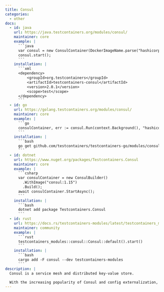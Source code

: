 ```yaml
---
title: Consul
categories:
  - other
docs:
  - id: java
    url: https://java.testcontainers.org/modules/consul/
    maintainer: core
    example: |
      ```java
      var consul = new ConsulContainer(DockerImageName.parse("hashicorp/consul:1.15"));
      consul.start();
      ```
    installation: |
      ```xml
      <dependency>
          <groupId>org.testcontainers</groupId>
          <artifactId>testcontainers-consul</artifactId>
          <version>2.0.1</version>
          <scope>test</scope>
      </dependency>
      ```
  - id: go
    url: https://golang.testcontainers.org/modules/consul/
    maintainer: core
    example: |
      ```go
      consulContainer, err := consul.Run(context.Background(), "hashicorp/consul:1.15")
      ```
    installation: |
      ```bash
      go get github.com/testcontainers/testcontainers-go/modules/consul
      ```
  - id: dotnet
    url: https://www.nuget.org/packages/Testcontainers.Consul
    maintainer: core
    example: |
      ```csharp
      var consulContainer = new ConsulBuilder()
        .WithImage("consul:1.15")
        .Build();
      await consulContainer.StartAsync();
      ```
    installation: |
      ```bash
      dotnet add package Testcontainers.Consul
      ```
  - id: rust
    url: https://docs.rs/testcontainers-modules/latest/testcontainers_modules/consul/struct.Consul.html
    maintainer: community
    example: |
      ```rust
      testcontainers_modules::consul::Consul::default().start()
      ```
    installation: |
      ```bash
      cargo add -F consul --dev testcontainers-modules
      ```
description: |
  Consul is a service mesh and distributed key-value store.

  With the increasing popularity of Consul and config externalization, applications are now needing to source properties from Consul. This can prove challenging in the development phase without a running Consul instance readily on hand. This module solves integration testing with Consul. You can also use it to test how your application behaves with Consul by writing different test scenarios.
---
```

